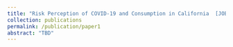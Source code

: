 ```yaml
---
title: "Risk Perception of COVID-19 and Consumption in California  [JOB MARKET PAPER]"
collection: publications
permalink: /publication/paper1
abstract: "TBD"
---
```


